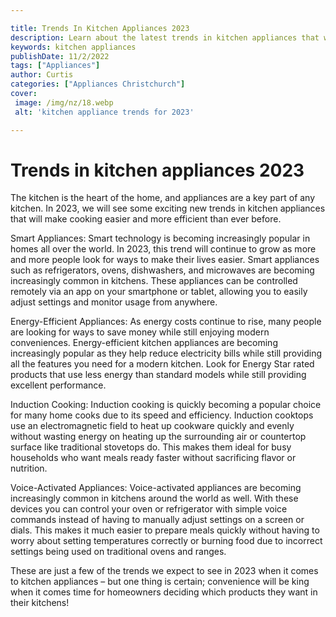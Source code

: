 ```yaml
---

title: Trends In Kitchen Appliances 2023
description: Learn about the latest trends in kitchen appliances that will make cooking easier and more efficient in 2023 read on to find out more!
keywords: kitchen appliances
publishDate: 11/2/2022
tags: ["Appliances"]
author: Curtis
categories: ["Appliances Christchurch"]
cover: 
 image: /img/nz/18.webp
 alt: 'kitchen appliance trends for 2023'

---
```


# Trends in kitchen appliances 2023

The kitchen is the heart of the home, and appliances are a key part of any kitchen. In 2023, we will see some exciting new trends in kitchen appliances that will make cooking easier and more efficient than ever before.

Smart Appliances: Smart technology is becoming increasingly popular in homes all over the world. In 2023, this trend will continue to grow as more and more people look for ways to make their lives easier. Smart appliances such as refrigerators, ovens, dishwashers, and microwaves are becoming increasingly common in kitchens. These appliances can be controlled remotely via an app on your smartphone or tablet, allowing you to easily adjust settings and monitor usage from anywhere.

Energy-Efficient Appliances: As energy costs continue to rise, many people are looking for ways to save money while still enjoying modern conveniences. Energy-efficient kitchen appliances are becoming increasingly popular as they help reduce electricity bills while still providing all the features you need for a modern kitchen. Look for Energy Star rated products that use less energy than standard models while still providing excellent performance.

Induction Cooking: Induction cooking is quickly becoming a popular choice for many home cooks due to its speed and efficiency. Induction cooktops use an electromagnetic field to heat up cookware quickly and evenly without wasting energy on heating up the surrounding air or countertop surface like traditional stovetops do. This makes them ideal for busy households who want meals ready faster without sacrificing flavor or nutrition.

Voice-Activated Appliances: Voice-activated appliances are becoming increasingly common in kitchens around the world as well. With these devices you can control your oven or refrigerator with simple voice commands instead of having to manually adjust settings on a screen or dials. This makes it much easier to prepare meals quickly without having to worry about setting temperatures correctly or burning food due to incorrect settings being used on traditional ovens and ranges. 

These are just a few of the trends we expect to see in 2023 when it comes to kitchen appliances – but one thing is certain; convenience will be king when it comes time for homeowners deciding which products they want in their kitchens!